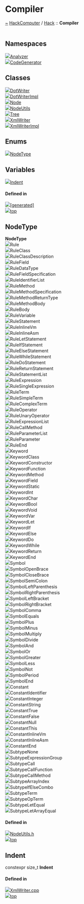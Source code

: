 <a id="compiler"></a>
<h1>Compiler</h1>
<a id="namespacehack_1_1compiler"></a>
<a href="https://github.com/CharlesCarley/HackComputer#~">~</a>
<a href="index.md#index">HackComputer</a>
<span class="inline-text">/</span>
<a href="namespaceHack.md#hack">Hack</a>
<span class="inline-text">::</span>
<span class="bold-text"><b>Compiler</b></span>
<br/>
<br/>
<a id="namespaces"></a>
<h2>Namespaces</h2>
<div class="icon-link">
<img src="../images/namespace.svg"/><a href="namespaceHack_1_1Compiler_1_1Analyzer.md#analyzer">Analyzer</a>
</div>
<div class="icon-link">
<img src="../images/namespace.svg"/><a href="namespaceHack_1_1Compiler_1_1CodeGenerator.md#codegenerator">CodeGenerator</a>
</div>
<a id="classes"></a>
<h2>Classes</h2>
<div class="icon-link">
<img src="../images/class.svg"/><a href="classHack_1_1Compiler_1_1DotWriter.md#dotwriter">DotWriter</a>
</div>
<div class="icon-link">
<img src="../images/class.svg"/><a href="classHack_1_1Compiler_1_1DotWriterImpl.md#dotwriterimpl">DotWriterImpl</a>
</div>
<div class="icon-link">
<img src="../images/class.svg"/><a href="classHack_1_1Compiler_1_1Node.md#node">Node</a>
</div>
<div class="icon-link">
<img src="../images/class.svg"/><a href="classHack_1_1Compiler_1_1NodeUtils.md#nodeutils">NodeUtils</a>
</div>
<div class="icon-link">
<img src="../images/class.svg"/><a href="classHack_1_1Compiler_1_1Tree.md#tree">Tree</a>
</div>
<div class="icon-link">
<img src="../images/class.svg"/><a href="classHack_1_1Compiler_1_1XmlWriter.md#xmlwriter">XmlWriter</a>
</div>
<div class="icon-link">
<img src="../images/class.svg"/><a href="classHack_1_1Compiler_1_1XmlWriterImpl.md#xmlwriterimpl">XmlWriterImpl</a>
</div>
<a id="enums"></a>
<h2>Enums</h2>
<span class="icon-list-item"><a href="#nodetype" class="icon-list-item"><img src="../images/class.svg" class="icon-list-item"/><span class="icon-list-item">NodeType</span>
</a>
</span>
<br/>
<a id="variables"></a>
<h2>Variables</h2>
<span class="icon-list-item"><a href="#indent" class="icon-list-item"><img src="../images/class.svg" class="icon-list-item"/><span class="icon-list-item">Indent</span>
</a>
</span>
<br/>
<a id="defined-in"></a>
<h4>Defined in</h4>
<span class="icon-list-item"><a href="https://github.com/CharlesCarley/HackComputer/blob/master/[generated]#L1" class="icon-list-item"><img src="../images/file.svg" class="icon-list-item"/><span class="icon-list-item">[generated]</span>
</a>
</span>
<br/>
<span class="icon-list-item"><a href="#compiler" class="icon-list-item"><img src="../images/jumpToTop.svg" class="icon-list-item"/><span class="icon-list-item">top</span>
</a>
</span>
<a id="nodetype"></a>
<h2>NodeType</h2>
<span class="bold-text"><b>NodeType</b></span>
<br/>
<a id="rule"></a>
<div class="paragraph">
<span class="paragraph"><img src="../images/enum.svg"/><span class="inline-text">Rule</span>
</span>
</div>
<a id="ruleclass"></a>
<div class="paragraph">
<span class="paragraph"><img src="../images/enum.svg"/><span class="inline-text">RuleClass</span>
</span>
</div>
<a id="ruleclassdescription"></a>
<div class="paragraph">
<span class="paragraph"><img src="../images/enum.svg"/><span class="inline-text">RuleClassDescription</span>
</span>
</div>
<a id="rulefield"></a>
<div class="paragraph">
<span class="paragraph"><img src="../images/enum.svg"/><span class="inline-text">RuleField</span>
</span>
</div>
<a id="ruledatatype"></a>
<div class="paragraph">
<span class="paragraph"><img src="../images/enum.svg"/><span class="inline-text">RuleDataType</span>
</span>
</div>
<a id="rulefieldspecification"></a>
<div class="paragraph">
<span class="paragraph"><img src="../images/enum.svg"/><span class="inline-text">RuleFieldSpecification</span>
</span>
</div>
<a id="ruleidentifierlist"></a>
<div class="paragraph">
<span class="paragraph"><img src="../images/enum.svg"/><span class="inline-text">RuleIdentifierList</span>
</span>
</div>
<a id="rulemethod"></a>
<div class="paragraph">
<span class="paragraph"><img src="../images/enum.svg"/><span class="inline-text">RuleMethod</span>
</span>
</div>
<a id="rulemethodspecification"></a>
<div class="paragraph">
<span class="paragraph"><img src="../images/enum.svg"/><span class="inline-text">RuleMethodSpecification</span>
</span>
</div>
<a id="rulemethodreturntype"></a>
<div class="paragraph">
<span class="paragraph"><img src="../images/enum.svg"/><span class="inline-text">RuleMethodReturnType</span>
</span>
</div>
<a id="rulemethodbody"></a>
<div class="paragraph">
<span class="paragraph"><img src="../images/enum.svg"/><span class="inline-text">RuleMethodBody</span>
</span>
</div>
<a id="rulebody"></a>
<div class="paragraph">
<span class="paragraph"><img src="../images/enum.svg"/><span class="inline-text">RuleBody</span>
</span>
</div>
<a id="rulevariable"></a>
<div class="paragraph">
<span class="paragraph"><img src="../images/enum.svg"/><span class="inline-text">RuleVariable</span>
</span>
</div>
<a id="rulestatement"></a>
<div class="paragraph">
<span class="paragraph"><img src="../images/enum.svg"/><span class="inline-text">RuleStatement</span>
</span>
</div>
<a id="ruleinlinevm"></a>
<div class="paragraph">
<span class="paragraph"><img src="../images/enum.svg"/><span class="inline-text">RuleInlineVm</span>
</span>
</div>
<a id="ruleinlineasm"></a>
<div class="paragraph">
<span class="paragraph"><img src="../images/enum.svg"/><span class="inline-text">RuleInlineAsm</span>
</span>
</div>
<a id="ruleletstatement"></a>
<div class="paragraph">
<span class="paragraph"><img src="../images/enum.svg"/><span class="inline-text">RuleLetStatement</span>
</span>
</div>
<a id="ruleifstatement"></a>
<div class="paragraph">
<span class="paragraph"><img src="../images/enum.svg"/><span class="inline-text">RuleIfStatement</span>
</span>
</div>
<a id="ruleelsestatement"></a>
<div class="paragraph">
<span class="paragraph"><img src="../images/enum.svg"/><span class="inline-text">RuleElseStatement</span>
</span>
</div>
<a id="rulewhilestatement"></a>
<div class="paragraph">
<span class="paragraph"><img src="../images/enum.svg"/><span class="inline-text">RuleWhileStatement</span>
</span>
</div>
<a id="ruledostatement"></a>
<div class="paragraph">
<span class="paragraph"><img src="../images/enum.svg"/><span class="inline-text">RuleDoStatement</span>
</span>
</div>
<a id="rulereturnstatement"></a>
<div class="paragraph">
<span class="paragraph"><img src="../images/enum.svg"/><span class="inline-text">RuleReturnStatement</span>
</span>
</div>
<a id="rulestatementlist"></a>
<div class="paragraph">
<span class="paragraph"><img src="../images/enum.svg"/><span class="inline-text">RuleStatementList</span>
</span>
</div>
<a id="ruleexpression"></a>
<div class="paragraph">
<span class="paragraph"><img src="../images/enum.svg"/><span class="inline-text">RuleExpression</span>
</span>
</div>
<a id="rulesingleexpression"></a>
<div class="paragraph">
<span class="paragraph"><img src="../images/enum.svg"/><span class="inline-text">RuleSingleExpression</span>
</span>
</div>
<a id="ruleterm"></a>
<div class="paragraph">
<span class="paragraph"><img src="../images/enum.svg"/><span class="inline-text">RuleTerm</span>
</span>
</div>
<a id="rulesimpleterm"></a>
<div class="paragraph">
<span class="paragraph"><img src="../images/enum.svg"/><span class="inline-text">RuleSimpleTerm</span>
</span>
</div>
<a id="rulecomplexterm"></a>
<div class="paragraph">
<span class="paragraph"><img src="../images/enum.svg"/><span class="inline-text">RuleComplexTerm</span>
</span>
</div>
<a id="ruleoperator"></a>
<div class="paragraph">
<span class="paragraph"><img src="../images/enum.svg"/><span class="inline-text">RuleOperator</span>
</span>
</div>
<a id="ruleunaryoperator"></a>
<div class="paragraph">
<span class="paragraph"><img src="../images/enum.svg"/><span class="inline-text">RuleUnaryOperator</span>
</span>
</div>
<a id="ruleexpressionlist"></a>
<div class="paragraph">
<span class="paragraph"><img src="../images/enum.svg"/><span class="inline-text">RuleExpressionList</span>
</span>
</div>
<a id="rulecallmethod"></a>
<div class="paragraph">
<span class="paragraph"><img src="../images/enum.svg"/><span class="inline-text">RuleCallMethod</span>
</span>
</div>
<a id="ruleparameterlist"></a>
<div class="paragraph">
<span class="paragraph"><img src="../images/enum.svg"/><span class="inline-text">RuleParameterList</span>
</span>
</div>
<a id="ruleparameter"></a>
<div class="paragraph">
<span class="paragraph"><img src="../images/enum.svg"/><span class="inline-text">RuleParameter</span>
</span>
</div>
<a id="ruleend"></a>
<div class="paragraph">
<span class="paragraph"><img src="../images/enum.svg"/><span class="inline-text">RuleEnd</span>
</span>
</div>
<a id="keyword"></a>
<div class="paragraph">
<span class="paragraph"><img src="../images/enum.svg"/><span class="inline-text">Keyword</span>
</span>
</div>
<a id="keywordclass"></a>
<div class="paragraph">
<span class="paragraph"><img src="../images/enum.svg"/><span class="inline-text">KeywordClass</span>
</span>
</div>
<a id="keywordconstructor"></a>
<div class="paragraph">
<span class="paragraph"><img src="../images/enum.svg"/><span class="inline-text">KeywordConstructor</span>
</span>
</div>
<a id="keywordfunction"></a>
<div class="paragraph">
<span class="paragraph"><img src="../images/enum.svg"/><span class="inline-text">KeywordFunction</span>
</span>
</div>
<a id="keywordmethod"></a>
<div class="paragraph">
<span class="paragraph"><img src="../images/enum.svg"/><span class="inline-text">KeywordMethod</span>
</span>
</div>
<a id="keywordfield"></a>
<div class="paragraph">
<span class="paragraph"><img src="../images/enum.svg"/><span class="inline-text">KeywordField</span>
</span>
</div>
<a id="keywordstatic"></a>
<div class="paragraph">
<span class="paragraph"><img src="../images/enum.svg"/><span class="inline-text">KeywordStatic</span>
</span>
</div>
<a id="keywordint"></a>
<div class="paragraph">
<span class="paragraph"><img src="../images/enum.svg"/><span class="inline-text">KeywordInt</span>
</span>
</div>
<a id="keywordchar"></a>
<div class="paragraph">
<span class="paragraph"><img src="../images/enum.svg"/><span class="inline-text">KeywordChar</span>
</span>
</div>
<a id="keywordbool"></a>
<div class="paragraph">
<span class="paragraph"><img src="../images/enum.svg"/><span class="inline-text">KeywordBool</span>
</span>
</div>
<a id="keywordvoid"></a>
<div class="paragraph">
<span class="paragraph"><img src="../images/enum.svg"/><span class="inline-text">KeywordVoid</span>
</span>
</div>
<a id="keywordvar"></a>
<div class="paragraph">
<span class="paragraph"><img src="../images/enum.svg"/><span class="inline-text">KeywordVar</span>
</span>
</div>
<a id="keywordlet"></a>
<div class="paragraph">
<span class="paragraph"><img src="../images/enum.svg"/><span class="inline-text">KeywordLet</span>
</span>
</div>
<a id="keywordif"></a>
<div class="paragraph">
<span class="paragraph"><img src="../images/enum.svg"/><span class="inline-text">KeywordIf</span>
</span>
</div>
<a id="keywordelse"></a>
<div class="paragraph">
<span class="paragraph"><img src="../images/enum.svg"/><span class="inline-text">KeywordElse</span>
</span>
</div>
<a id="keyworddo"></a>
<div class="paragraph">
<span class="paragraph"><img src="../images/enum.svg"/><span class="inline-text">KeywordDo</span>
</span>
</div>
<a id="keywordwhile"></a>
<div class="paragraph">
<span class="paragraph"><img src="../images/enum.svg"/><span class="inline-text">KeywordWhile</span>
</span>
</div>
<a id="keywordreturn"></a>
<div class="paragraph">
<span class="paragraph"><img src="../images/enum.svg"/><span class="inline-text">KeywordReturn</span>
</span>
</div>
<a id="keywordend"></a>
<div class="paragraph">
<span class="paragraph"><img src="../images/enum.svg"/><span class="inline-text">KeywordEnd</span>
</span>
</div>
<a id="symbol"></a>
<div class="paragraph">
<span class="paragraph"><img src="../images/enum.svg"/><span class="inline-text">Symbol</span>
</span>
</div>
<a id="symbolopenbrace"></a>
<div class="paragraph">
<span class="paragraph"><img src="../images/enum.svg"/><span class="inline-text">SymbolOpenBrace</span>
</span>
</div>
<a id="symbolclosebrace"></a>
<div class="paragraph">
<span class="paragraph"><img src="../images/enum.svg"/><span class="inline-text">SymbolCloseBrace</span>
</span>
</div>
<a id="symbolsemicolon"></a>
<div class="paragraph">
<span class="paragraph"><img src="../images/enum.svg"/><span class="inline-text">SymbolSemiColon</span>
</span>
</div>
<a id="symbolleftparenthesis"></a>
<div class="paragraph">
<span class="paragraph"><img src="../images/enum.svg"/><span class="inline-text">SymbolLeftParenthesis</span>
</span>
</div>
<a id="symbolrightparenthesis"></a>
<div class="paragraph">
<span class="paragraph"><img src="../images/enum.svg"/><span class="inline-text">SymbolRightParenthesis</span>
</span>
</div>
<a id="symbolleftbracket"></a>
<div class="paragraph">
<span class="paragraph"><img src="../images/enum.svg"/><span class="inline-text">SymbolLeftBracket</span>
</span>
</div>
<a id="symbolrightbracket"></a>
<div class="paragraph">
<span class="paragraph"><img src="../images/enum.svg"/><span class="inline-text">SymbolRightBracket</span>
</span>
</div>
<a id="symbolcomma"></a>
<div class="paragraph">
<span class="paragraph"><img src="../images/enum.svg"/><span class="inline-text">SymbolComma</span>
</span>
</div>
<a id="symbolequals"></a>
<div class="paragraph">
<span class="paragraph"><img src="../images/enum.svg"/><span class="inline-text">SymbolEquals</span>
</span>
</div>
<a id="symbolplus"></a>
<div class="paragraph">
<span class="paragraph"><img src="../images/enum.svg"/><span class="inline-text">SymbolPlus</span>
</span>
</div>
<a id="symbolminus"></a>
<div class="paragraph">
<span class="paragraph"><img src="../images/enum.svg"/><span class="inline-text">SymbolMinus</span>
</span>
</div>
<a id="symbolmultiply"></a>
<div class="paragraph">
<span class="paragraph"><img src="../images/enum.svg"/><span class="inline-text">SymbolMultiply</span>
</span>
</div>
<a id="symboldivide"></a>
<div class="paragraph">
<span class="paragraph"><img src="../images/enum.svg"/><span class="inline-text">SymbolDivide</span>
</span>
</div>
<a id="symboland"></a>
<div class="paragraph">
<span class="paragraph"><img src="../images/enum.svg"/><span class="inline-text">SymbolAnd</span>
</span>
</div>
<a id="symbolor"></a>
<div class="paragraph">
<span class="paragraph"><img src="../images/enum.svg"/><span class="inline-text">SymbolOr</span>
</span>
</div>
<a id="symbolgreater"></a>
<div class="paragraph">
<span class="paragraph"><img src="../images/enum.svg"/><span class="inline-text">SymbolGreater</span>
</span>
</div>
<a id="symbolless"></a>
<div class="paragraph">
<span class="paragraph"><img src="../images/enum.svg"/><span class="inline-text">SymbolLess</span>
</span>
</div>
<a id="symbolnot"></a>
<div class="paragraph">
<span class="paragraph"><img src="../images/enum.svg"/><span class="inline-text">SymbolNot</span>
</span>
</div>
<a id="symbolperiod"></a>
<div class="paragraph">
<span class="paragraph"><img src="../images/enum.svg"/><span class="inline-text">SymbolPeriod</span>
</span>
</div>
<a id="symbolend"></a>
<div class="paragraph">
<span class="paragraph"><img src="../images/enum.svg"/><span class="inline-text">SymbolEnd</span>
</span>
</div>
<a id="constant"></a>
<div class="paragraph">
<span class="paragraph"><img src="../images/enum.svg"/><span class="inline-text">Constant</span>
</span>
</div>
<a id="constantidentifier"></a>
<div class="paragraph">
<span class="paragraph"><img src="../images/enum.svg"/><span class="inline-text">ConstantIdentifier</span>
</span>
</div>
<a id="constantinteger"></a>
<div class="paragraph">
<span class="paragraph"><img src="../images/enum.svg"/><span class="inline-text">ConstantInteger</span>
</span>
</div>
<a id="constantstring"></a>
<div class="paragraph">
<span class="paragraph"><img src="../images/enum.svg"/><span class="inline-text">ConstantString</span>
</span>
</div>
<a id="constanttrue"></a>
<div class="paragraph">
<span class="paragraph"><img src="../images/enum.svg"/><span class="inline-text">ConstantTrue</span>
</span>
</div>
<a id="constantfalse"></a>
<div class="paragraph">
<span class="paragraph"><img src="../images/enum.svg"/><span class="inline-text">ConstantFalse</span>
</span>
</div>
<a id="constantnull"></a>
<div class="paragraph">
<span class="paragraph"><img src="../images/enum.svg"/><span class="inline-text">ConstantNull</span>
</span>
</div>
<a id="constantthis"></a>
<div class="paragraph">
<span class="paragraph"><img src="../images/enum.svg"/><span class="inline-text">ConstantThis</span>
</span>
</div>
<a id="constantinlinevm"></a>
<div class="paragraph">
<span class="paragraph"><img src="../images/enum.svg"/><span class="inline-text">ConstantInlineVm</span>
</span>
</div>
<a id="constantinlineasm"></a>
<div class="paragraph">
<span class="paragraph"><img src="../images/enum.svg"/><span class="inline-text">ConstantInlineAsm</span>
</span>
</div>
<a id="constantend"></a>
<div class="paragraph">
<span class="paragraph"><img src="../images/enum.svg"/><span class="inline-text">ConstantEnd</span>
</span>
</div>
<a id="subtypenone"></a>
<div class="paragraph">
<span class="paragraph"><img src="../images/enum.svg"/><span class="inline-text">SubtypeNone</span>
</span>
</div>
<a id="subtypeexpressiongroup"></a>
<div class="paragraph">
<span class="paragraph"><img src="../images/enum.svg"/><span class="inline-text">SubtypeExpressionGroup</span>
</span>
</div>
<a id="subtypecall"></a>
<div class="paragraph">
<span class="paragraph"><img src="../images/enum.svg"/><span class="inline-text">SubtypeCall</span>
</span>
</div>
<a id="subtypecallfunction"></a>
<div class="paragraph">
<span class="paragraph"><img src="../images/enum.svg"/><span class="inline-text">SubtypeCallFunction</span>
</span>
</div>
<a id="subtypecallmethod"></a>
<div class="paragraph">
<span class="paragraph"><img src="../images/enum.svg"/><span class="inline-text">SubtypeCallMethod</span>
</span>
</div>
<a id="subtypearrayindex"></a>
<div class="paragraph">
<span class="paragraph"><img src="../images/enum.svg"/><span class="inline-text">SubtypeArrayIndex</span>
</span>
</div>
<a id="subtypeifelsecombo"></a>
<div class="paragraph">
<span class="paragraph"><img src="../images/enum.svg"/><span class="inline-text">SubtypeIfElseCombo</span>
</span>
</div>
<a id="subtypeterm"></a>
<div class="paragraph">
<span class="paragraph"><img src="../images/enum.svg"/><span class="inline-text">SubtypeTerm</span>
</span>
</div>
<a id="subtypeopterm"></a>
<div class="paragraph">
<span class="paragraph"><img src="../images/enum.svg"/><span class="inline-text">SubtypeOpTerm</span>
</span>
</div>
<a id="subtypeletequal"></a>
<div class="paragraph">
<span class="paragraph"><img src="../images/enum.svg"/><span class="inline-text">SubtypeLetEqual</span>
</span>
</div>
<a id="subtypeletarrayequal"></a>
<div class="paragraph">
<span class="paragraph"><img src="../images/enum.svg"/><span class="inline-text">SubtypeLetArrayEqual</span>
</span>
</div>
<a id="rule"></a>
<a id="ruleclass"></a>
<a id="ruleclassdescription"></a>
<a id="rulefield"></a>
<a id="ruledatatype"></a>
<a id="rulefieldspecification"></a>
<a id="ruleidentifierlist"></a>
<a id="rulemethod"></a>
<a id="rulemethodspecification"></a>
<a id="rulemethodreturntype"></a>
<a id="rulemethodbody"></a>
<a id="rulebody"></a>
<a id="rulevariable"></a>
<a id="rulestatement"></a>
<a id="ruleinlinevm"></a>
<a id="ruleinlineasm"></a>
<a id="ruleletstatement"></a>
<a id="ruleifstatement"></a>
<a id="ruleelsestatement"></a>
<a id="rulewhilestatement"></a>
<a id="ruledostatement"></a>
<a id="rulereturnstatement"></a>
<a id="rulestatementlist"></a>
<a id="ruleexpression"></a>
<a id="rulesingleexpression"></a>
<a id="ruleterm"></a>
<a id="rulesimpleterm"></a>
<a id="rulecomplexterm"></a>
<a id="ruleoperator"></a>
<a id="ruleunaryoperator"></a>
<a id="ruleexpressionlist"></a>
<a id="rulecallmethod"></a>
<a id="ruleparameterlist"></a>
<a id="ruleparameter"></a>
<a id="ruleend"></a>
<a id="keyword"></a>
<a id="keywordclass"></a>
<a id="keywordconstructor"></a>
<a id="keywordfunction"></a>
<a id="keywordmethod"></a>
<a id="keywordfield"></a>
<a id="keywordstatic"></a>
<a id="keywordint"></a>
<a id="keywordchar"></a>
<a id="keywordbool"></a>
<a id="keywordvoid"></a>
<a id="keywordvar"></a>
<a id="keywordlet"></a>
<a id="keywordif"></a>
<a id="keywordelse"></a>
<a id="keyworddo"></a>
<a id="keywordwhile"></a>
<a id="keywordreturn"></a>
<a id="keywordend"></a>
<a id="symbol"></a>
<a id="symbolopenbrace"></a>
<a id="symbolclosebrace"></a>
<a id="symbolsemicolon"></a>
<a id="symbolleftparenthesis"></a>
<a id="symbolrightparenthesis"></a>
<a id="symbolleftbracket"></a>
<a id="symbolrightbracket"></a>
<a id="symbolcomma"></a>
<a id="symbolequals"></a>
<a id="symbolplus"></a>
<a id="symbolminus"></a>
<a id="symbolmultiply"></a>
<a id="symboldivide"></a>
<a id="symboland"></a>
<a id="symbolor"></a>
<a id="symbolgreater"></a>
<a id="symbolless"></a>
<a id="symbolnot"></a>
<a id="symbolperiod"></a>
<a id="symbolend"></a>
<a id="constant"></a>
<a id="constantidentifier"></a>
<a id="constantinteger"></a>
<a id="constantstring"></a>
<a id="constanttrue"></a>
<a id="constantfalse"></a>
<a id="constantnull"></a>
<a id="constantthis"></a>
<a id="constantinlinevm"></a>
<a id="constantinlineasm"></a>
<a id="constantend"></a>
<a id="subtypenone"></a>
<a id="subtypeexpressiongroup"></a>
<a id="subtypecall"></a>
<a id="subtypecallfunction"></a>
<a id="subtypecallmethod"></a>
<a id="subtypearrayindex"></a>
<a id="subtypeifelsecombo"></a>
<a id="subtypeterm"></a>
<a id="subtypeopterm"></a>
<a id="subtypeletequal"></a>
<a id="subtypeletarrayequal"></a>
<a id="defined-in"></a>
<h4>Defined in</h4>
<span class="icon-list-item"><a href="https://github.com/CharlesCarley/HackComputer/blob/master/F:/HackComputer/Source/Compiler/Common/NodeUtils.h#L30" class="icon-list-item"><img src="../images/file.svg" class="icon-list-item"/><span class="icon-list-item">NodeUtils.h</span>
</a>
</span>
<br/>
<span class="icon-list-item"><a href="#compiler" class="icon-list-item"><img src="../images/jumpToTop.svg" class="icon-list-item"/><span class="icon-list-item">top</span>
</a>
</span>
<br/>
<a id="indent"></a>
<h2>Indent</h2>
<span class="inline-text">constexpr size_t</span>
<span class="bold-text"><b>Indent</b></span>
<br/>
<a id="defined-in"></a>
<h4>Defined in</h4>
<span class="icon-list-item"><a href="https://github.com/CharlesCarley/HackComputer/blob/master/F:/HackComputer/Source/Compiler/Common/XmlWriter.cpp#L29" class="icon-list-item"><img src="../images/file.svg" class="icon-list-item"/><span class="icon-list-item">XmlWriter.cpp</span>
</a>
</span>
<br/>
<span class="icon-list-item"><a href="#compiler" class="icon-list-item"><img src="../images/jumpToTop.svg" class="icon-list-item"/><span class="icon-list-item">top</span>
</a>
</span>
<br/>
</div>
</div>
</body>
</html>
